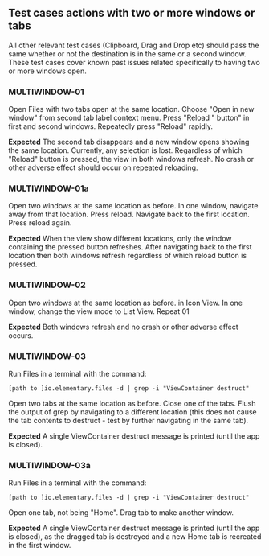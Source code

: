 
## Test cases actions with two or more windows or tabs

All other relevant test cases (Clipboard, Drag and Drop etc) should pass the same whether or not the destination is in the same or a second window.  These test cases cover known past issues related specifically to having two or more windows open.

### MULTIWINDOW-01
Open Files with two tabs open at the same location.  Choose "Open in new window" from second tab label context menu.  Press "Reload " button" in first and second windows.  Repeatedly press "Reload" rapidly.

**Expected**  The second tab disappears and a new window opens showing the same location. Currently, any selection is lost. Regardless of which "Reload" button is pressed, the view in both windows refresh.  No crash or other adverse effect should occur on repeated reloading.

### MULTIWINDOW-01a
Open two windows at the same location as before.  In one window, navigate away from that location.  Press reload.   Navigate back to the first location. Press reload again.

**Expected**  When the view show different locations, only the window containing the pressed button refreshes.  After navigating back to the first location then both windows refresh regardless of which reload button is pressed.

### MULTIWINDOW-02
Open two windows at the same location as before. in Icon View.  In one window, change the view mode to List View. Repeat 01

**Expected**  Both windows refresh and no crash or other adverse effect occurs.

### MULTIWINDOW-03
Run Files in a terminal with the command:
```
[path to ]io.elementary.files -d | grep -i "ViewContainer destruct"
```
Open two tabs at the same location as before.  Close one of the tabs.  Flush the output of grep by navigating to a different location (this does not cause the tab contents to destruct - test by further navigating in the same tab).

**Expected** A single ViewContainer destruct message is printed (until the app is closed).

### MULTIWINDOW-03a
Run Files in a terminal with the command:
```
[path to ]io.elementary.files -d | grep -i "ViewContainer destruct"
```
Open one tab, not being "Home".  Drag tab to make another window.

**Expected** A single ViewContainer destruct message is printed (until the app is closed), as the dragged tab is destroyed and a new Home tab is recreated in the first window.


